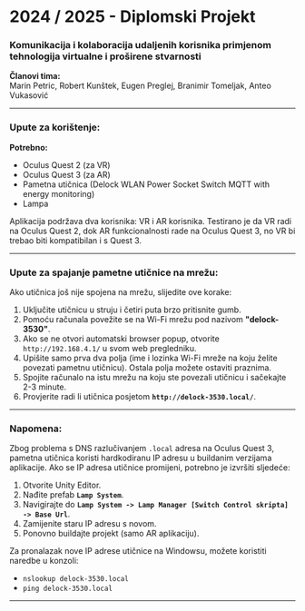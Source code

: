 # **2024 / 2025 - Diplomski Projekt**
### **Komunikacija i kolaboracija udaljenih korisnika primjenom tehnologija virtualne i proširene stvarnosti**

**Članovi tima:**  
Marin Petric, Robert Kunštek, Eugen Preglej, Branimir Tomeljak, Anteo Vukasović

---

### **Upute za korištenje:**

**Potrebno:**
- Oculus Quest 2 (za VR)
- Oculus Quest 3 (za AR)
- Pametna utičnica (Delock WLAN Power Socket Switch MQTT with energy monitoring)
- Lampa

Aplikacija podržava dva korisnika: VR i AR korisnika.
Testirano je da VR radi na Oculus Quest 2, dok AR funkcionalnosti rade na Oculus Quest 3, no VR bi trebao biti kompatibilan i s Quest 3.

---

### **Upute za spajanje pametne utičnice na mrežu:**

Ako utičnica još nije spojena na mrežu, slijedite ove korake:

1. Uključite utičnicu u struju i četiri puta brzo pritisnite gumb.
2. Pomoću računala povežite se na Wi-Fi mrežu pod nazivom **"delock-3530"**.
3. Ako se ne otvori automatski browser popup, otvorite `http://192.168.4.1/` u svom web pregledniku.
4. Upišite samo prva dva polja (ime i lozinka Wi-Fi mreže na koju želite povezati pametnu utičnicu). Ostala polja možete ostaviti praznima.
5. Spojite računalo na istu mrežu na koju ste povezali utičnicu i sačekajte 2-3 minute.
6. Provjerite radi li utičnica posjetom **`http://delock-3530.local/`**.

---

### **Napomena:**

Zbog problema s DNS razlučivanjem `.local` adresa na Oculus Quest 3, pametna utičnica koristi hardkodiranu IP adresu u buildanim verzijama aplikacije. Ako se IP adresa utičnice promijeni, potrebno je izvršiti sljedeće:

1. Otvorite Unity Editor.
2. Nađite prefab **`Lamp System`**.
3. Navigirajte do **`Lamp System -> Lamp Manager [Switch Control skripta] -> Base Url`**.
4. Zamijenite staru IP adresu s novom.
5. Ponovno buildajte projekt (samo AR aplikaciju).

Za pronalazak nove IP adrese utičnice na Windowsu, možete koristiti naredbe u konzoli:

- `nslookup delock-3530.local`
- `ping delock-3530.local`

---
